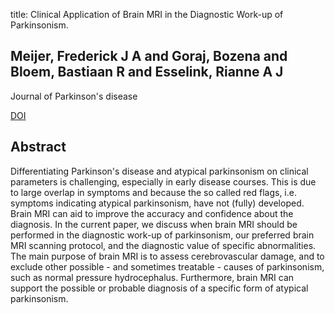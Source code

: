 title: Clinical Application of Brain MRI in the Diagnostic Work-up of Parkinsonism.

## Meijer, Frederick J A and Goraj, Bozena and Bloem, Bastiaan R and Esselink, Rianne A J
Journal of Parkinson's disease

<a href="https://doi.org/10.3233/JPD-150733">DOI</a>

## Abstract
Differentiating Parkinson's disease and atypical parkinsonism on clinical parameters is challenging, especially in early disease courses. This is due to large overlap in symptoms and because the so called red flags, i.e. symptoms indicating atypical parkinsonism, have not (fully) developed. Brain MRI can aid to improve the accuracy and confidence about the diagnosis. In the current paper, we discuss when brain MRI should be performed in the diagnostic work-up of parkinsonism, our preferred brain MRI scanning protocol, and the diagnostic value of specific abnormalities. The main purpose of brain MRI is to assess cerebrovascular damage, and to exclude other possible - and sometimes treatable - causes of parkinsonism, such as normal pressure hydrocephalus. Furthermore, brain MRI can support the possible or probable diagnosis of a specific form of atypical parkinsonism.

